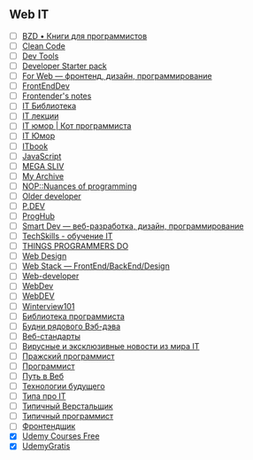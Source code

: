## Web IT

- [ ] [BZD • Книги для программистов](https://t.me/bzd_channel/1)
- [ ] [Clean Code](https://t.me/codeclean/1)
- [ ] [Dev Tools](https://t.me/developer_tools/1)
- [ ] [Developer Starter pack](https://t.me/devsp/1)
- [ ] [For Web — фронтенд, дизайн, программирование](https://t.me/forwebdev/1)
- [ ] [FrontEndDev](https://t.me/front_end_dev/1)
- [ ] [Frontender's notes](https://t.me/frontendnoteschannel/1)
- [ ] [IT Библиотека](https://t.me/itlibrary/1)
- [ ] [IT лекции](https://t.me/itlecture/1)
- [ ] [IT юмор | Кот программиста](https://t.me/cat_prog/1)
- [ ] [IT Юмор](https://t.me/ithumor/1)
- [ ] [ITbook](https://t.me/ITbook_ru/1)
- [ ] [JavaScript](https://t.me/we_use_js/1)
- [ ] [MEGA SLIV](https://t.me/megaslivy/1)
- [ ] [My Archive](https://t.me/creative_personality_archive/1)
- [ ] [NOP::Nuances of programming](https://t.me/nuancesprog/1)
- [ ] [Older developer](https://t.me/olddeveloper/1)
- [ ] [P.DEV](https://t.me/practical_dev/1)
- [ ] [ProgHub](https://t.me/prog_hub/1)
- [ ] [Smart Dev — веб-разработка, дизайн, программирование](https://t.me/smart_dev/1)
- [ ] [TechSkills - обучение IT](https://t.me/techskill/1)
- [ ] [THINGS PROGRAMMERS DO](https://t.me/thingsprogrammersdo/1)
- [ ] [Web Design](https://t.me/webdesigndaily/1)
- [ ] [Web Stack — FrontEnd/BackEnd/Design](https://t.me/web_stack/1)
- [ ] [Web-developer](https://t.me/wdevel/1)
- [ ] [WebDev](https://t.me/web_dev_humor/1)
- [ ] [WebDEV](https://t.me/webb_dev/1)
- [ ] [Winterview101](https://t.me/winterview101/1)
- [ ] [Библиотека программиста](https://t.me/proglibrary/1)
- [ ] [Будни рядового Вэб-дэва](https://t.me/vebdev/1)
- [ ] [Веб-стандарты](https://t.me/webstandards_ru/1)
- [ ] [Вирусные и эксклюзивные новости из мира IT](https://t.me/Viral_IT/1)
- [ ] [Пражский программист](https://t.me/pragueproger/1)
- [ ] [Программист](https://t.me/progeri/1)
- [ ] [Путь в Веб](https://t.me/putvweb/1)
- [ ] [Технологии будущего](https://t.me/tech_ru/1)
- [ ] [Типа про IT](https://t.me/tipaproit/1)
- [ ] [Типичный Верстальщик](https://t.me/tpverstak/1)
- [ ] [Типичный программист](https://t.me/tproger_official/1)
- [ ] [Фронтендщик](https://t.me/frontendshik/1)
- [x] [Udemy Courses Free](https://t.me/udemycoursesfree/832)
- [x] [UdemyGratis](https://t.me/UdemyGratis/18415)
